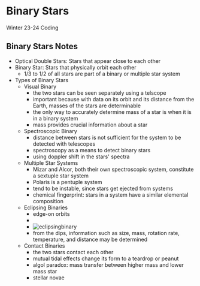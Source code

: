 # Binary Stars
Winter 23-24 Coding

## Binary Stars Notes
- Optical Double Stars: Stars that appear close to each other
- Binary Star: Stars that physically orbit each other
  - 1/3 to 1/2 of all stars are part of a binary or multiple star system
- Types of Binary Stars
  - Visual Binary
    - the two stars can be seen separately using a telscope
    - important because with data on its orbit and its distance from the Earth, masses of the stars are determinable
    - the only way to accurately determine mass of a star is when it is in a binary system
    - mass provides crucial information about a star
  - Spectroscopic Binary
    - distance between stars is not sufficient for the system to be detected with telescopes
    - spectroscopy as a means to detect binary stars
    - using doppler shift in the stars' spectra
  - Multiple Star Systems
    - Mizar and Alcor, both their own spectroscopic system, constitute a sextuple star system
    - Polaris is a pentuple system
    - tend to be instable, since stars get ejected from systems
    - chemical fingerprint: stars in a system have a similar elemental composition
  - Eclipsing Binaries
    - edge-on orbits
    -
    - ![eclipsingbinary](https://github.com/yunacho1/chocoding/assets/150376499/c1b2ccd1-5b6a-42e9-b042-e4130c748610)
    - from the dips, information such as size, mass, rotation rate, temperature, and distance may be determined
  - Contact Binaries
    - the two stars contact each other
    - mutual tidal effects change its form to a teardrop or peanut
    - algol paradox: mass transfer between higher mass and lower mass star
    - stellar novae


